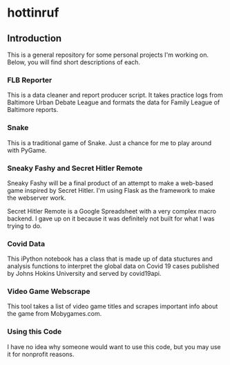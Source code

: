 # hottinruf

## Introduction
This is a general repository for some personal projects I'm working on.
Below, you will find short descriptions of each.  

### FLB Reporter 
This is a data cleaner and report producer script. It takes practice logs
from Baltimore Urban Debate League and formats the data for Family League
of Baltimore reports.

### Snake
This is a traditional game of Snake. Just a chance for me to play around
with PyGame.

### Sneaky Fashy and Secret Hitler Remote
Sneaky Fashy will be a final product of an attempt to make a web-based
game inspired by Secret Hitler. I'm using Flask as the framework to 
make the webserver work. 

Secret Hitler Remote is a Google Spreadsheet
with a very complex macro backend. I gave up on it because it was 
definitely not built for what I was trying to do.

### Covid Data
This iPython notebook has a class that is made up of data stuctures
and analysis functions to interpret the global data on Covid 19 cases
published by Johns Hokins University and served by covid19api.

### Video Game Webscrape
This tool takes a list of video game titles and scrapes important info about the game from Mobygames.com.

### Using this Code
I have no idea why someone would want to use this code, but you may use it 
for nonprofit reasons. 

